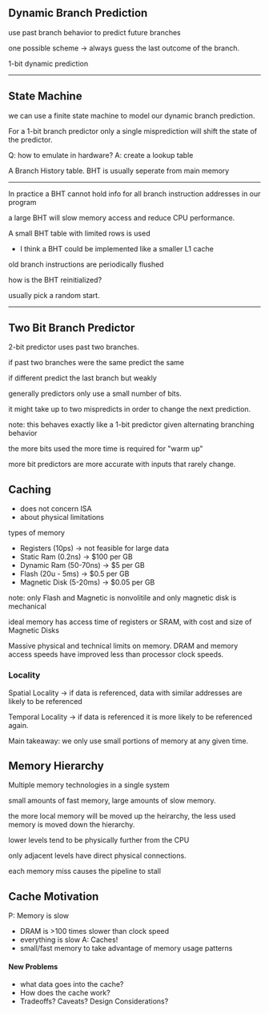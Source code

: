 ## Dynamic Branch Prediction

use past branch behavior to predict
future branches


one possible scheme -> always guess the last
outcome of the branch.

1-bit dynamic prediction

<hr>

## State Machine

we can use a finite state machine to model
our dynamic branch prediction.

For a 1-bit branch predictor only a single
misprediction will shift the state of the
predictor.

Q: how to emulate in hardware?
A: create a lookup table

A Branch History table.
BHT is usually seperate from main memory

<hr>

In practice a BHT cannot hold info for all
branch instruction addresses in our program

a large BHT will slow memory access and reduce
CPU performance.

A small BHT table with limited rows is used
- I think a BHT could be implemented like a
smaller L1 cache

old branch instructions are periodically
flushed

how is the BHT reinitialized?

usually pick a random start.

<hr>

## Two Bit Branch Predictor

2-bit predictor uses past two branches.

if past two branches were the same predict
the same

if different predict the last branch but
weakly

generally predictors only use a small number
of bits.

it might take up to two mispredicts in order to
change the next prediction.

note: this behaves exactly like a 1-bit
predictor given alternating branching
behavior

the more bits used the more time is
required for "warm up"

more bit predictors are more accurate with
inputs that rarely change.

## Caching

- does not concern ISA
- about physical limitations

types of memory
- Registers (10ps) -> not feasible for large data
- Static Ram (0.2ns) -> $100 per GB
- Dynamic Ram (50-70ns) -> $5 per GB
- Flash (20u - 5ms) -> $0.5 per GB
- Magnetic Disk (5-20ms) -> $0.05 per GB

note: only Flash and Magnetic is
nonvolitile and only magnetic disk
is mechanical 

ideal memory has access time of registers or
SRAM, with cost and size of Magnetic Disks


Massive physical and technical limits on
memory. DRAM and memory access speeds have
improved less than processor clock speeds.

### Locality

Spatial Locality -> if data is referenced,
data with similar addresses are likely to
be referenced

Temporal Locality -> if data is referenced
it is more likely to be referenced again.

Main takeaway: we only use small portions
of memory at any given time.



## Memory Hierarchy 

Multiple memory technologies in a single
system

small amounts of fast memory, large amounts
of slow memory. 

the more local memory will be moved up the
heirarchy, the less used memory is moved
down the hierarchy. 

lower levels tend to be physically further
from the CPU

only adjacent levels have direct physical
connections. 

each memory miss causes the pipeline to
stall

## Cache Motivation

P: Memory is slow
- DRAM is >100 times slower than clock speed
- everything is slow
A: Caches!
- small/fast memory to take advantage of memory
    usage patterns

#### New Problems
- what data goes into the cache?
- How does the cache work?
- Tradeoffs? Caveats? Design Considerations?










